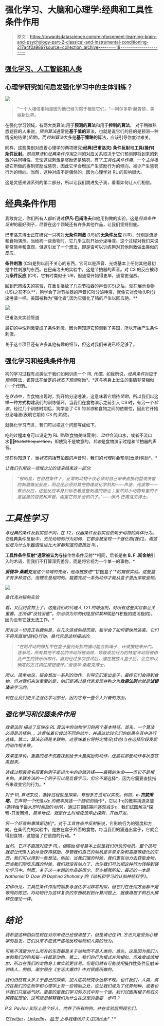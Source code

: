 # 强化学习、大脑和心理学:经典和工具性条件作用

> 原文：<https://towardsdatascience.com/reinforcement-learning-brain-and-psychology-part-2-classical-and-instrumental-conditioning-217a4f0a989?source=collection_archive---------18----------------------->

## [强化学习、人工智能和人类](https://towardsdatascience.com/tagged/rl-and-humans)

## 心理学研究如何启发强化学习中的主体训练？

![](img/da9c59a6b1c456cf2480aae4fac87eeb.png)

> "一个人相信事物是因为他已经习惯于相信它们。"—阿尔多斯·赫胥黎，美丽新世界。

在强化学习领域，有两大类算法:用于**预测的算法**和用于**控制的算法**。
对于稍微熟悉题目的人来说，*预测算法*通常是**基于值的**算法，也就是说它们的目的是预测一种情况的结果(*奖励*)。而*控制算法*大多是**基于策略的**算法，应该引导你度过难关。

同样，这些类别对应着心理学的两项研究:**经典(巴甫洛夫)** **条件反射**和**工具(操作)条件反射**。*预测算法*和*经典条件作用*之间的对应关系取决于它们预测即将到来的刺激的共同特性，无论这些刺激是奖励还是惩罚。有了*工具性条件作用*，一个*主体*根据它所做的得到奖励或惩罚，因此它学会增加产生奖励行为的倾向，减少产生惩罚行为的倾向。当然，这种对应不是偶然的，因为心理学对 RL 的影响很大。

这是灵感来源系列的第二部分，所以让我们跳进兔子洞，看看如何让人们相信。

# **经典条件作用**

我敢肯定，你们所有人都听说过**伊凡·巴甫洛夫**和他用狗做的实验，这是*经典条件反射*的最好例子，尽管在这个领域还有许多其他作品，让我们坚持到底。

巴甫洛夫博士正在研究一只狗对**无条件刺激** (US)的**无条件反应** (UR)，分别是流涎和食物演示。当给狗一些食物时，它几乎立刻开始分泌唾液。这个过程对我们来说非常简单和直观，但这引发了一个想法，即是否可以训练狗对其他刺激做出类似的反应。

**条件刺激** (CS)是狗以前不关心的东西，它可以是声音、光或基本上任何其他最初是中性刺激的东西。在巴甫洛夫的实验中，这是节拍器的声音。对 CS 的反应被称为**条件反应** (CR)，它有时类似于 UR，但通常开始得更早，通常更强烈。

回到巴甫洛夫的实验，在重复播放了几次节拍器的声音(CS)之后，就在展示食物(US)之前不久**，狗学会了对节拍器的声音(CR)分泌唾液，就像它对食物(UR)分泌唾液一样。美国被称为“强化者”,因为它强化了铬的产生以回应铯。**

![](img/c72c3b0882ca9ffc760e36d880c7ae9e.png)

巴甫洛夫实验管道

最初的中性刺激变成了条件刺激，因为狗知道它预测到了美国，所以开始产生条件刺激。

关于这个项目还有许多其他有趣的细节，但这对我们来说已经足够了。

## 强化学习和经典条件作用

狗的学习过程有点类似于我们如何训练一个 RL *代理*。如我所说，*经典条件*对应于*预测*算法，该算法在给定的*状态下预测*奖励*。*这与狗身上发生的事情非常相似(*一个代理*)。

在*状态*中，当食物出现时，狗开始分泌唾液，这意味着它期待*奖励*。所以我们以这样一种方式构建我们的训练循环，当我们在食物演示之前引入 CS 时，有另一个*状态*。经过几个训练时期后，狗学会了 CS 的*状态*和食物之间的依赖性，因此它开始分泌唾液(表明它期待 CS 的*奖励*)。

就强化学习而言，我们可以把这个问题写成如下。

吃的过程本身可以设定为 RL *奖励*(食物美味营养)*，动作*会流口水，或者不流口水，̶t̶h̶a̶t̶̶i̶s̶̶t̶h̶e̶̶q̶u̶e̶s̶t̶i̶o̶n̶，即使狗不是故意的，*状态*是食物演示过程和节拍器的声音。

现在你知道了，当*状态*包括节拍器的声音时，我们的*代理*将会预测(垂涎)奖励*。*

*让我们引用这一领域之父的话来结束这一部分:*

> *“很明显，在自然条件下，正常的动物不仅必须对自己带来直接利益或伤害的刺激做出反应，而且还必须对其他物理或化学机构——声波、光波等——做出反应，这些反应本身只标志着这些刺激的接近；虽然对小动物有害的不是猛兽的视觉和声音，而是它的牙齿和爪子。”——伊凡·巴甫洛夫博士。*

# *工具性学习*

*与经典的条件反射实验不同，在 T2，仪器条件反射实验依赖于动物的具体行为。在*经典条件反射*中，无论动物的行为如何，它都会被呈现一个强化物(我们)。而这也是为什么*乐器调理*远比大家都知道的更接近 RL。*

**工具性条件反射*通常被认为与**操作性条件反射**相同，后者是由 **B. F .斯金纳**引入的术语，但我们不打算深究差异，而是将它视为一个单一的事物。*

***爱德华·桑戴克**是这个领域的先驱，他用被放进**“拼图盒子”**的猫做实验。这些盒子有多种变化，但理念是相同的。猫要完成一系列动作才能从盒子里出来取食物。*

*![](img/6b8ad87c687db77da19ba8e0a0703aed.png)*

*桑代克对猫的实验*

*看，又回到食物上了。这是我们的代理人 T21 的增强剂，对所有这些实验都至关重要。正所谓“没钱没蜜”。你必须为你的*代理*提供某种*奖励*(积极的或消极的)，因为没有它就无法工作。*

*所有这一切真正有趣的是，在几次连续的经历后，猫学会了如何更快地逃离，它们不再凭直觉(随机)行动。桑代克是这样描述的:*

> *“在她冲动的挣扎中在盒子里到处抓的猫可能会抓绳子、环或按钮来开门。逐渐地，所有其他不成功的冲动将被消除，导致成功行为的特定冲动将被由此产生的快乐所取代，直到经过多次尝试后，猫在被放入盒子后，会立即以确定的方式抓住按钮或环。”爱德华·桑戴克博士。*

*所以，简单地说，猫会想出一系列的动作，引导它们走出盒子，最终它们会得到食物。但对我们来说重要的是，他们是通过桑代克发现并称之为**效果法则**也就是**试错法**来学习的。*

*现在让我们更关注强化学习部分，因为它有一些令人兴奋的方面。*

## *强化学习和仪器条件作用*

**效果法则* 描述了反映在 RL 算法中的动物学习的两个基本特征。首先，一个算法必须是*选择的*，，这意味着它尝试不同的*动作*，并通过比较它们的结果在其中进行选择。第二，算法必须是*关联的*，这意味着它将特定情况(*状态*)与在选择阶段发现的*动作*相关联。*

**效果定律*说，重要的是不仅要找到给予大量*奖励*的*动作*，还要将那些*动作*与*状态*联系起来。*

*选择过程最臭名昭著的例子是进化中的自然选择——最强的生命——但它不是相关的。*关联*方法的一个例子可以是监督学习，但它不是*选择*，因为它需要直接指令来改变它的行为。*

*对于 RL 算法*来说，选择*过程就是探索，有很多方法可以实现。例如，**ε-贪婪策略**，它声明一个*代理*以ε 的概率挑选一个随机的*动作*，它以 1-ε的概率挑选贪婪(选择给予最大*即时奖励*的*动作*)。通过在训练期间逐渐减少ε，我们试图解决*探索-开发困境，*简单地说，就是什么时候应该停止探索，开始开发。*

*另一个好奇的事情是*动机*。对于*工具性条件反射*来说，它影响行为的强度和方向。在桑代克的实验中，是放在盒子外面的食物。每当我们的猫逃出盒子，它就会得到食物，这加强了它逃跑的行动。*

*当然，它并不直接对应于 RL，但*奖励*信号基本上就是我们所说的动机，整个技巧就是让*代理人的*体验获得奖励。尽管我们自己的动机是非常复杂和高度等级化的东西，我们可以得到一些想法。例如，当我们饿的时候，我们更有动力去获取食物，而当我们刚吃东西的时候，我们就没有动力了，也许我们可以把这种行为转移到强化学习中。然而，关于这一主题的作品却很少。至少据我所知，最近的一本是 Nathaniel D. Daw 和 Daphna Shohamy 的《动机和学习的认知神经科学》。*

*如你所见，*工具性条件作用*的抽象与强化学习非常相似，但它们在任何方面都不是等同的陈述。将动物行为这样复杂的东西映射到计算问题上，就像用棍子和石头解释弦理论一样。*

# *结论*

*我希望这种相似性现在对你来说已经很清楚了，但是请记住 RL 方法只是受到心理学的启发，它们从来不应该严格地反映动物和人类的行为。*

*可能不清楚为什么所有的东西都是关于动物而不是人类的，首先，这是因为我们人类和我们的狗和猫一样都是动物。第二，我们的行为模式非常相似，但难度成倍增加，所以在我们的宠物身上做实验更容易。但是仍然有可能使用*操作性条件反射*来训练人，例如，谢尔顿在《生活大爆炸》中对佩妮所做的。*

*我们仍然有太多关于自己的探索，加入这项研究永远都不晚。也许我们，人类，真的在我们的生物学和心理学上有一些特别之处，这让我们成为了优势物种，或者也许我们只是运气好。重要的是我们学习的方式中有一个谜，我们试图用棍子和石头解释弦理论，这可能是解释我们为什么在这里的重要一步吗？*

*P.S. Pavlov 实际上是个好人，他养了所有的狗，并在实验后照顾它们。*

**在*[*Twitter*](https://twitter.com/poddiachyi)*，*[*LinkedIn*](https://www.linkedin.com/in/poddiachyi/)*，* [*脸书*](https://www.facebook.com/poddiachyi) *上与我连线并关注*[*GitHub*](https://github.com/Poddiachyi)*！**
